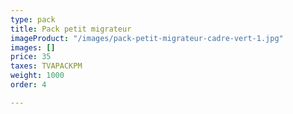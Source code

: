 ```yaml
---
type: pack
title: Pack petit migrateur
imageProduct: "/images/pack-petit-migrateur-cadre-vert-1.jpg"
images: []
price: 35
taxes: TVAPACKPM
weight: 1000
order: 4

---
```

